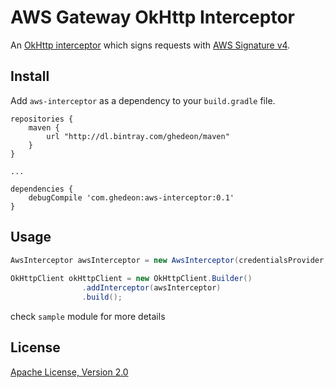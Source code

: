 # AWS Gateway OkHttp Interceptor
An [OkHttp interceptor][1] which signs requests with [AWS Signature v4][2].

## Install
Add ``aws-interceptor`` as a dependency to your ``build.gradle`` file.
```
repositories {
    maven {
        url "http://dl.bintray.com/ghedeon/maven"
    }
}

...

dependencies {
    debugCompile 'com.ghedeon:aws-interceptor:0.1'
}
```
## Usage
```java
AwsInterceptor awsInterceptor = new AwsInterceptor(credentialsProvider, serviceName, region);
 
OkHttpClient okHttpClient = new OkHttpClient.Builder()
                .addInterceptor(awsInterceptor)
                .build();
```
check `sample` module for more details

## License
[Apache License, Version 2.0][3]

[1]: https://github.com/square/okhttp/wiki/Interceptors
[2]: http://docs.aws.amazon.com/general/latest/gr/signature-version-4.html
[3]: http://www.apache.org/licenses/LICENSE-2.0
